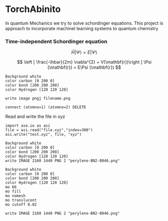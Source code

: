 # TorchAbinito
In quantum Mechanics we try to solve schordinger equations. This project is approach to incorporate machinel learning systems to quantum chemistry
### Time-independent Schordinger equation

$$ \hat{H} |\Psi \rangle = E|\Psi \rangle $$

$$ \left [ \frac{-\hbar}{2m} \nabla^{2}  + V(\mathbf{r})\right ] \Psi (\mathbf{r}) = E\Psi (\mathbf{r}) $$
```
Background white
color carbon [0 200 0]
color bond [200 200 200]
color Hydrogen [120 120 120]
```
```
write image pngj filename.png
```
```
connect (atomno=1) (atomno=2) DELETE
```

Read and write the file in xyz
```
import ase.io as asi
file = asi.read("file.xyz","index=300")
asi.write("test.xyz", file, "xyz")
```
```
Background white
color carbon [0 200 0]
color bond [200 200 200]
color Hydrogen [120 120 120]
write IMAGE 2160 1440 PNG 2 "perylene-BN2-0046.png"
```

```
Background white
color carbon [0 200 0]
color bond [200 200 200]
color Hydrogen [120 120 120]
mo 66
mo fill
mo nomesh
mo translucent
mo cutoff 0.02
```
```
write IMAGE 2160 1440 PNG 2 "perylene-BN2-0046.png"
```
